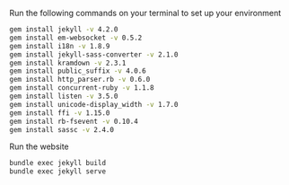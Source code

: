 Run the following commands on your terminal to set up your environment

```bash
gem install jekyll -v 4.2.0
gem install em-websocket -v 0.5.2
gem install i18n -v 1.8.9
gem install jekyll-sass-converter -v 2.1.0
gem install kramdown -v 2.3.1
gem install public_suffix -v 4.0.6
gem install http_parser.rb -v 0.6.0
gem install concurrent-ruby -v 1.1.8
gem install listen -v 3.5.0
gem install unicode-display_width -v 1.7.0
gem install ffi -v 1.15.0
gem install rb-fsevent -v 0.10.4
gem install sassc -v 2.4.0
```



Run the website

```bash
bundle exec jekyll build
bundle exec jekyll serve
```

